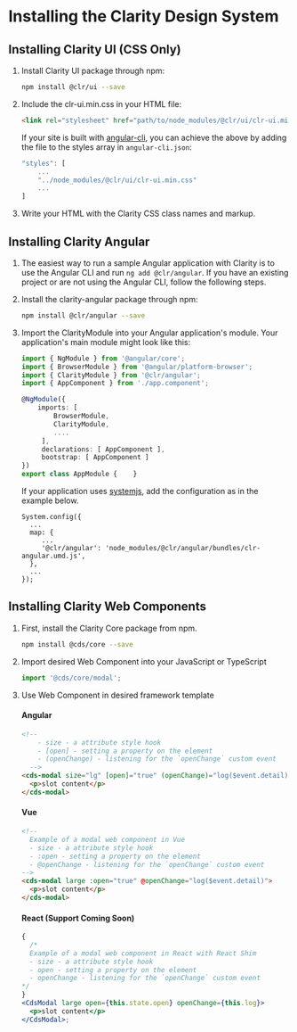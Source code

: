 # Installing the Clarity Design System

## Installing Clarity UI (CSS Only)

1.  Install Clarity UI package through npm:

    ```bash
    npm install @clr/ui --save
    ```

2.  Include the clr-ui.min.css in your HTML file:

    ```html
    <link rel="stylesheet" href="path/to/node_modules/@clr/ui/clr-ui.min.css" />
    ```

    If your site is built with [angular-cli](https://github.com/angular/angular-cli),
    you can achieve the above by adding the file to the styles array in `angular-cli.json`:

    ```js
    "styles": [
        ...
        "../node_modules/@clr/ui/clr-ui.min.css"
        ...
    ]
    ```

3.  Write your HTML with the Clarity CSS class names and markup.

## Installing Clarity Angular

1.  The easiest way to run a sample Angular application with Clarity is to use
    the Angular CLI and run `ng add @clr/angular`. If you have an existing project
    or are not using the Angular CLI, follow the following steps.

2.  Install the clarity-angular package through npm:

    ```bash
    npm install @clr/angular --save
    ```

3.  Import the ClarityModule into your Angular application's module. Your
    application's main module might look like this:

    ```typescript
    import { NgModule } from '@angular/core';
    import { BrowserModule } from '@angular/platform-browser';
    import { ClarityModule } from '@clr/angular';
    import { AppComponent } from './app.component';

    @NgModule({
        imports: [
            BrowserModule,
            ClarityModule,
            ....
         ],
         declarations: [ AppComponent ],
         bootstrap: [ AppComponent ]
    })
    export class AppModule {    }
    ```

    If your application uses [systemjs](https://github.com/systemjs/systemjs),
    add the configuration as in the example below.

    ```
    System.config({
      ...
      map: {
         ...
         '@clr/angular': 'node_modules/@clr/angular/bundles/clr-angular.umd.js',
      },
      ...
    });
    ```

## Installing Clarity Web Components

1.  First, install the Clarity Core package from npm.

    ```bash
    npm install @cds/core --save
    ```

2.  Import desired Web Component into your JavaScript or TypeScript

    ```typescript
    import '@cds/core/modal';
    ```

3.  Use Web Component in desired framework template

    #### Angular

    ```html
    <!--
        - size - a attribute style hook
        - [open] - setting a property on the element
        - (openChange) - listening for the `openChange` custom event
      -->
    <cds-modal size="lg" [open]="true" (openChange)="log($event.detail)">
      <p>slot content</p>
    </cds-modal>
    ```

    #### Vue

    ```html
    <!--
      Example of a modal web component in Vue
      - size - a attribute style hook
      - :open - setting a property on the element
      - @openChange - listening for the `openChange` custom event
    -->
    <cds-modal large :open="true" @openChange="log($event.detail)">
      <p>slot content</p>
    </cds-modal>
    ```

    #### React (Support Coming Soon)

    ```jsx
    {
      /*
      Example of a modal web component in React with React Shim
      - size - a attribute style hook
      - open - setting a property on the element
      - openChange - listening for the `openChange` custom event
    */
    }
    <CdsModal large open={this.state.open} openChange={this.log}>
      <p>slot content</p>
    </CdsModal>;
    ```
